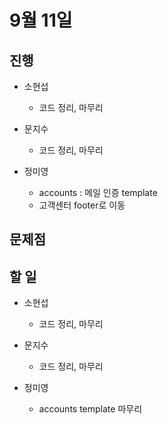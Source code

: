 # 9월 11일

## 진행

- 소현섭
    - 코드 정리, 마무리

- 문지수
    - 코드 정리, 마무리

- 정미영
    - accounts : 메일 인증 template
    - 고객센터 footer로 이동

## 문제점


## 할 일

- 소현섭
    - 코드 정리, 마무리

- 문지수
    - 코드 정리, 마무리

- 정미영
    - accounts template 마무리